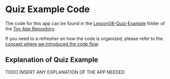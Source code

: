 
# Quiz Example Code
The code for this app can be found in the [Lesson08-Quiz-Example](https://github.com/udacity/ud851-Exercises/tree/student/Lesson08-Quiz-Example/) folder of the [Toy App Repository](https://github.com/udacity/ud851-Exercises).

If you need to a refresher on how the code is organized, please refer to the [concept where we introduced the code flow](https://classroom.udacity.com/courses/ud851/lessons/93affc67-3f0b-4f9b-b3a4-a7a26f241a86/concepts/115d08bb-f114-46fa-b693-5c6ce1445c07).

## Explanation of Quiz Example
TODO INSERT ANY EXPLANATION OF THE APP NEEDED
 